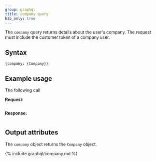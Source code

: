 ```yaml
---
group: graphql
title: company query
b2b_only: true
---
```


The `company` query returns details about the user's company. The request must include the customer token of a company user.

## Syntax

`{company: {Company}}`

## Example usage

The following call 

**Request:**

```graphql

```

**Response:**

```json

```


## Output attributes

The `company` object returns the `Company` object.

{% include graphql/company.md %}

